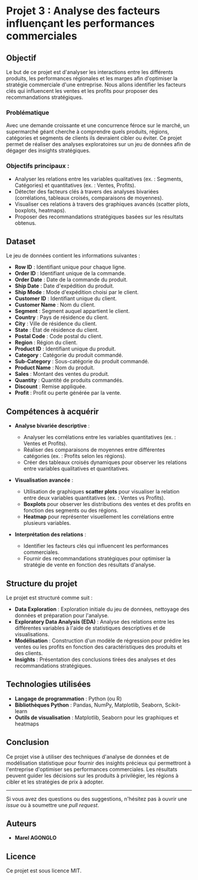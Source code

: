 # Projet 3 : Analyse des facteurs influençant les performances commerciales

## Objectif
Le but de ce projet est d'analyser les interactions entre les différents produits, les performances régionales et les marges afin d'optimiser la stratégie commerciale d'une entreprise. Nous allons identifier les facteurs clés qui influencent les ventes et les profits pour proposer des recommandations stratégiques.

### Problématique
Avec une demande croissante et une concurrence féroce sur le marché, un supermarché géant cherche à comprendre quels produits, régions, catégories et segments de clients ils devraient cibler ou éviter. Ce projet permet de réaliser des analyses exploratoires sur un jeu de données afin de dégager des insights stratégiques.

### Objectifs principaux :
- Analyser les relations entre les variables qualitatives (ex. : Segments, Catégories) et quantitatives (ex. : Ventes, Profits).
- Détecter des facteurs clés à travers des analyses bivariées (corrélations, tableaux croisés, comparaisons de moyennes).
- Visualiser ces relations à travers des graphiques avancés (scatter plots, boxplots, heatmaps).
- Proposer des recommandations stratégiques basées sur les résultats obtenus.

## Dataset

Le jeu de données contient les informations suivantes :

- **Row ID** : Identifiant unique pour chaque ligne.
- **Order ID** : Identifiant unique de la commande.
- **Order Date** : Date de la commande du produit.
- **Ship Date** : Date d'expédition du produit.
- **Ship Mode** : Mode d'expédition choisi par le client.
- **Customer ID** : Identifiant unique du client.
- **Customer Name** : Nom du client.
- **Segment** : Segment auquel appartient le client.
- **Country** : Pays de résidence du client.
- **City** : Ville de résidence du client.
- **State** : État de résidence du client.
- **Postal Code** : Code postal du client.
- **Region** : Région du client.
- **Product ID** : Identifiant unique du produit.
- **Category** : Catégorie du produit commandé.
- **Sub-Category** : Sous-catégorie du produit commandé.
- **Product Name** : Nom du produit.
- **Sales** : Montant des ventes du produit.
- **Quantity** : Quantité de produits commandés.
- **Discount** : Remise appliquée.
- **Profit** : Profit ou perte générée par la vente.

## Compétences à acquérir

- **Analyse bivariée descriptive** :
  - Analyser les corrélations entre les variables quantitatives (ex. : Ventes et Profits).
  - Réaliser des comparaisons de moyennes entre différentes catégories (ex. : Profits selon les régions).
  - Créer des tableaux croisés dynamiques pour observer les relations entre variables qualitatives et quantitatives.
  
- **Visualisation avancée** :
  - Utilisation de graphiques **scatter plots** pour visualiser la relation entre deux variables quantitatives (ex. : Ventes vs Profits).
  - **Boxplots** pour observer les distributions des ventes et des profits en fonction des segments ou des régions.
  - **Heatmap** pour représenter visuellement les corrélations entre plusieurs variables.

- **Interprétation des relations** :
  - Identifier les facteurs clés qui influencent les performances commerciales.
  - Fournir des recommandations stratégiques pour optimiser la stratégie de vente en fonction des résultats d'analyse.

## Structure du projet

Le projet est structuré comme suit :

- **Data Exploration** : Exploration initiale du jeu de données, nettoyage des données et préparation pour l'analyse.
- **Exploratory Data Analysis (EDA)** : Analyse des relations entre les différentes variables à l'aide de statistiques descriptives et de visualisations.
- **Modélisation** : Construction d'un modèle de régression pour prédire les ventes ou les profits en fonction des caractéristiques des produits et des clients.
- **Insights** : Présentation des conclusions tirées des analyses et des recommandations stratégiques.

## Technologies utilisées

- **Langage de programmation** : Python (ou R)
- **Bibliothèques Python** : Pandas, NumPy, Matplotlib, Seaborn, Scikit-learn
- **Outils de visualisation** : Matplotlib, Seaborn pour les graphiques et heatmaps

## Conclusion

Ce projet vise à utiliser des techniques d'analyse de données et de modélisation statistique pour fournir des insights précieux qui permettront à l'entreprise d'optimiser ses performances commerciales. Les résultats peuvent guider les décisions sur les produits à privilégier, les régions à cibler et les stratégies de prix à adopter.

---

Si vous avez des questions ou des suggestions, n'hésitez pas à ouvrir une *issue* ou à soumettre une *pull request*.

## Auteurs
- **Marel AGONGLO**


## Licence
Ce projet est sous licence MIT.
